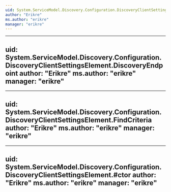```yaml
---
uid: System.ServiceModel.Discovery.Configuration.DiscoveryClientSettingsElement
author: "Erikre"
ms.author: "erikre"
manager: "erikre"
---
```


---
uid: System.ServiceModel.Discovery.Configuration.DiscoveryClientSettingsElement.DiscoveryEndpoint
author: "Erikre"
ms.author: "erikre"
manager: "erikre"
---

---
uid: System.ServiceModel.Discovery.Configuration.DiscoveryClientSettingsElement.FindCriteria
author: "Erikre"
ms.author: "erikre"
manager: "erikre"
---

---
uid: System.ServiceModel.Discovery.Configuration.DiscoveryClientSettingsElement.#ctor
author: "Erikre"
ms.author: "erikre"
manager: "erikre"
---
